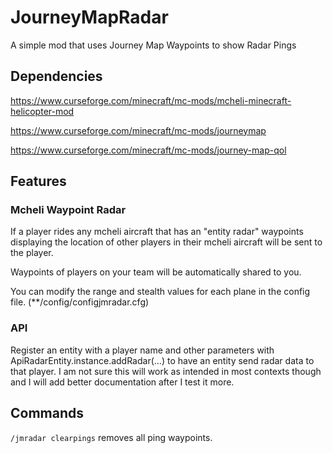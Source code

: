 # JourneyMapRadar
A simple mod that uses Journey Map Waypoints to show Radar Pings
## Dependencies
https://www.curseforge.com/minecraft/mc-mods/mcheli-minecraft-helicopter-mod

https://www.curseforge.com/minecraft/mc-mods/journeymap

https://www.curseforge.com/minecraft/mc-mods/journey-map-qol
## Features
### Mcheli Waypoint Radar
If a player rides any mcheli aircraft that has an "entity radar" waypoints displaying the location of other players in their mcheli aircraft will be sent to the player. 

Waypoints of players on your team will be automatically shared to you.

You can modify the range and stealth values for each plane in the config file. (**/config/configjmradar.cfg)
### API
Register an entity with a player name and other parameters with ApiRadarEntity.instance.addRadar(...) to have an entity send radar data to that player. I am not sure this will work as intended in most contexts though and I will add better documentation after I test it more.
## Commands
`/jmradar clearpings` removes all ping waypoints.

